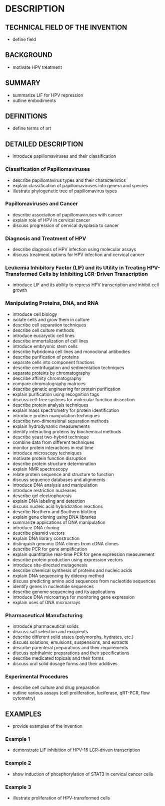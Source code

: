 # DESCRIPTION

## TECHNICAL FIELD OF THE INVENTION

- define field

## BACKGROUND

- motivate HPV treatment

## SUMMARY

- summarize LIF for HPV repression
- outline embodiments

## DEFINITIONS

- define terms of art

## DETAILED DESCRIPTION

- introduce papillomaviruses and their classification

### Classification of Papillomaviruses

- describe papillomavirus types and their characteristics
- explain classification of papillomaviruses into genera and species
- illustrate phylogenetic tree of papillomavirus types

### Papillomaviruses and Cancer

- describe association of papillomaviruses with cancer
- explain role of HPV in cervical cancer
- discuss progression of cervical dysplasia to cancer

### Diagnosis and Treatment of HPV

- describe diagnosis of HPV infection using molecular assays
- discuss treatment options for HPV infection and cervical cancer

### Leukemia Inhibitory Factor (LIF) and its Utility in Treating HPV-Transformed Cells by Inhibiting LCR-Driven Transcription

- introduce LIF and its ability to repress HPV transcription and inhibit cell growth

### Manipulating Proteins, DNA, and RNA

- introduce cell biology
- isolate cells and grow them in culture
- describe cell separation techniques
- describe cell culture methods
- introduce eucaryotic cell lines
- describe immortalization of cell lines
- introduce embryonic stem cells
- describe hybridoma cell lines and monoclonal antibodies
- describe purification of proteins
- separate cells into component fractions
- describe centrifugation and sedimentation techniques
- separate proteins by chromatography
- describe affinity chromatography
- compare chromatography matrices
- describe genetic engineering for protein purification
- explain purification using recognition tags
- discuss cell-free systems for molecular function dissection
- describe protein analysis techniques
- explain mass spectrometry for protein identification
- introduce protein manipulation techniques
- describe two-dimensional separation methods
- explain hydrodynamic measurements
- identify interacting proteins by biochemical methods
- describe yeast two-hybrid technique
- combine data from different techniques
- monitor protein interactions in real time
- introduce microscopy techniques
- motivate protein function disruption
- describe protein structure determination
- explain NMR spectroscopy
- relate protein sequence and structure to function
- discuss sequence databases and alignments
- introduce DNA analysis and manipulation
- introduce restriction nucleases
- describe gel electrophoresis
- explain DNA labeling and detection
- discuss nucleic acid hybridization reactions
- describe Northern and Southern blotting
- explain gene cloning using DNA libraries
- summarize applications of DNA manipulation
- introduce DNA cloning
- describe plasmid vectors
- explain DNA library construction
- distinguish genomic DNA clones from cDNA clones
- describe PCR for gene amplification
- explain quantitative real-time PCR for gene expression measurement
- describe protein production using expression vectors
- introduce site-directed mutagenesis
- describe chemical synthesis of proteins and nucleic acids
- explain DNA sequencing by dideoxy method
- discuss predicting amino acid sequences from nucleotide sequences
- identify genes in nucleotide sequences
- describe genome sequencing and its applications
- introduce DNA microarrays for monitoring gene expression
- explain uses of DNA microarrays

### Pharmaceutical Manufacturing

- introduce pharmaceutical solids
- discuss salt selection and excipients
- describe different solid states (polymorphs, hydrates, etc.)
- discuss solutions, emulsions, suspensions, and extracts
- describe parenteral preparations and their requirements
- discuss ophthalmic preparations and their specifications
- describe medicated topicals and their forms
- discuss oral solid dosage forms and their additives

### Experimental Procedures

- describe cell culture and drug preparation
- outline various assays (cell proliferation, luciferase, qRT-PCR, flow cytometry)

## EXAMPLES

- provide examples of the invention

### Example 1

- demonstrate LIF inhibition of HPV-16 LCR-driven transcription

### Example 2

- show induction of phosphorylation of STAT3 in cervical cancer cells

### Example 3

- illustrate proliferation of HPV-transformed cells

